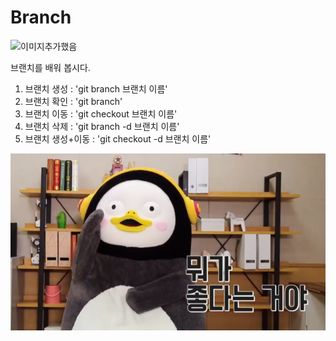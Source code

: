 # Branch


![이미지추가했음](123546)

브랜치를 배워 봅시다.
1. 브랜치 생성 : 'git branch 브랜치 이름'
2. 브랜치 확인 : 'git branch'
3. 브랜치 이동 : 'git checkout 브랜치 이름'
4. 브랜치 삭제 : 'git branch -d 브랜치 이름'
5. 브랜치 생성+이동 : 'git checkout -d 브랜치 이름'

![브랜치 이미지](./펭수.png)
